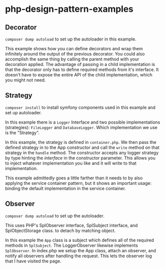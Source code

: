 php-design-pattern-examples
===========================

## Decorator
`composer dump autoload` to set up the autoloader in this example.

This example shows how you can define decorators and wrap them infinitely around
the output of the previous decorator. You could also accomplish the same thing
by calling the parent method with your decoration applied. The advantage of
passing in a child implementation is that the decorator only has to define
required methods from it's interface. It doesn't have to expose the entire API
of the child implementation, which you might not need.

## Strategy
`composer install` to install symfony components used in this example and set
up autoloader.

In this example there is a `Logger` Interface and two possible implementations
(strategies): `FileLogger` and `DatabaseLogger`. Which implementation we use is
the "Strategy".

In this example, the strategy is defined in `container.php`. We
then pass the defined strategy in to the App constructor and call the `write`
method on that strategy in the `handle` method. The constructor accepts any
logger strategy by type hinting the _interface_ in the constructor parameter.
This allows you to inject whatever implementation you like and it will write to
that implementation.

This example admittedly goes a little farther than it needs to by also applying
the service container pattern, but it shows an important usage: binding the
default implementation in the service container.

## Observer
`composer dump autoload` to set up the autoloader.

This uses PHP's SplObserver interface, SplSubject interface, and 
SplObjectStorage class. to detach by matching object.

In this example the `App` class is a subject which defines all of the required
methods in `SplSubject`. The LoggerObserver likewise implements `SplObserver`.
In index.php we setup the App class, attach an observer, and notify all
observers after handling the request. This lets the observer log that I have
visited the page.

